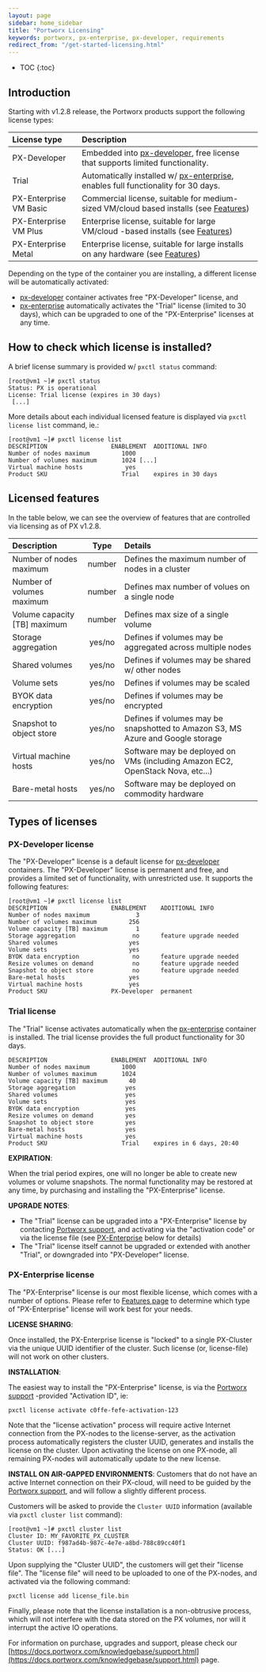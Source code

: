 ```yaml
---
layout: page
sidebar: home_sidebar
title: "Portworx Licensing"
keywords: portworx, px-enterprise, px-developer, requirements
redirect_from: "/get-started-licensing.html"
---
```


* TOC
{:toc}

## Introduction

Starting with v1.2.8 release, the Portworx products support the following license types:

|      License type      |  Description
|:-----------------------|:-------------------------------------------------------------------------------------------------------------------------------
| PX-Developer           | Embedded into [px-developer](/getting-started/px-developer.html), free license that supports limited functionality.
| Trial                  | Automatically installed w/ [px-enterprise](/getting-started/px-enterprise.html), enables full functionality for 30 days.
| PX-Enterprise VM Basic | Commercial license, suitable for medium-sized VM/cloud based installs (see [Features](https://portworx.com/products/features/))
| PX-Enterprise VM Plus  | Enterprise license, suitable for large VM/cloud -based installs (see [Features](https://portworx.com/products/features/))
| PX-Enterprise Metal    | Enterprise license, suitable for large installs on any hardware (see [Features](https://portworx.com/products/features/))


Depending on the type of the container you are installing, a different license will be automatically activated:

* [px-developer](/getting-started/px-developer.html) container activates free "PX-Developer" license, and
* [px-enterprise](/getting-started/px-enterprise.html) automatically
activates the "Trial" license (limited to 30 days), which can be upgraded to one of the "PX-Enterprise" licenses at any time.


## How to check which license is installed?

A brief license summary is provided w/ `pxctl status` command:

```
[root@vm1 ~]# pxctl status
Status: PX is operational
License: Trial license (expires in 30 days)
 [...]
```

More details about each individual licensed feature is displayed via `pxctl license list` command, ie.:

```
[root@vm1 ~]# pxctl license list
DESCRIPTION                  ENABLEMENT  ADDITIONAL INFO
Number of nodes maximum         1000
Number of volumes maximum       1024 [...]
Virtual machine hosts            yes
Product SKU                     Trial    expires in 30 days
```

## Licensed features

In the table below, we can see the overview of features that are controlled via licensing as of PX v1.2.8.

|       Description            |  Type  | Details
|:-----------------------------|:------:|:------------------------------------------------------------------------------------
| Number of nodes maximum      | number | Defines the maximum number of nodes in a cluster
| Number of volumes maximum    | number | Defines max number of volues on a single node
| Volume capacity [TB] maximum | number | Defines max size of a single volume
| Storage aggregation          | yes/no | Defines if volumes may be aggregated across multiple nodes
| Shared volumes               | yes/no | Defines if volumes may be shared w/ other nodes
| Volume sets                  | yes/no | Defines if volumes may be scaled
| BYOK data encryption         | yes/no | Defines if volumes may be encrypted
| Snapshot to object store     | yes/no | Defines if volumes may be snapshotted to Amazon S3, MS Azure and Google storage
| Virtual machine hosts        | yes/no | Software may be deployed on VMs (including Amazon EC2, OpenStack Nova, etc...)
| Bare-metal hosts             | yes/no | Software may be deployed on commodity hardware


## Types of licenses

### PX-Developer license

The "PX-Developer" license is a default license for [px-developer](/getting-started/px-developer.html) containers.
The "PX-Developer" license is permanent and free, and provides a limited set of functionality, with unrestricted use.
It supports the following features:

```
[root@vm1 ~]# pxctl license list
DESCRIPTION                  ENABLEMENT    ADDITIONAL INFO
Number of nodes maximum             3
Number of volumes maximum         256
Volume capacity [TB] maximum        1
Storage aggregation                no      feature upgrade needed
Shared volumes                    yes
Volume sets                       yes
BYOK data encryption               no      feature upgrade needed
Resize volumes on demand           no      feature upgrade needed
Snapshot to object store           no      feature upgrade needed
Bare-metal hosts                  yes
Virtual machine hosts             yes
Product SKU                  PX-Developer  permanent
```


### Trial license

The "Trial" license activates automatically when the [px-enterprise](/getting-started/px-enterprise.html) container is installed.
The trial license provides the full product functionality for 30 days.

```
DESCRIPTION                  ENABLEMENT  ADDITIONAL INFO
Number of nodes maximum         1000
Number of volumes maximum       1024
Volume capacity [TB] maximum      40
Storage aggregation              yes
Shared volumes                   yes
Volume sets                      yes
BYOK data encryption             yes
Resize volumes on demand         yes
Snapshot to object store         yes
Bare-metal hosts                 yes
Virtual machine hosts            yes
Product SKU                     Trial    expires in 6 days, 20:40
```


**EXPIRATION**:

When the trial period expires, one will no longer be able to create new volumes or volume snapshots.
The normal functionality may be restored at any time, by purchasing and installing the "PX-Enterprise" license.

**UPGRADE NOTES**:

* The "Trial" license can be upgraded into a "PX-Enterprise" license by contacting
[Portworx support](https://docs.portworx.com/knowledgebase/support.html), and activating via the "activation code" or via the
license file (see [PX-Enterprise](#px-enterprise-license) below for details)
* The "Trial" license itself cannot be upgraded or extended with another "Trial", or downgraded into "PX-Developer" license.


### PX-Enterprise license

The "PX-Enterprise" license is our most flexible license, which comes with a number of options.
Please refer to [Features page](https://portworx.com/products/features/) to
determine which type of "PX-Enterprise" license will work best for your needs.

**LICENSE SHARING**:

Once installed, the PX-Enterprise license is "locked" to a single PX-Cluster via the unique UUID identifier of the cluster.
Such license (or, license-file) will not work on other clusters.


**INSTALLATION**:

The easiest way to install the "PX-Enterprise" license, is via the
[Portworx support](https://docs.portworx.com/knowledgebase/support.html) -provided "Activation ID", ie:

```
pxctl license activate c0ffe-fefe-activation-123
```

Note that the "license activation" process will require active Internet connection from the PX-nodes to the license-server,
as the activation process automatically registers the cluster UUID, generates and installs the license on the cluster.
Upon activating the license on one PX-node, all remaining PX-nodes will automatically update to the new license.



**INSTALL ON AIR-GAPPED ENVIRONMENTS**: Customers that do not have an active Internet connection on their PX-cloud, will need to
be guided by the 
[Portworx support](https://docs.portworx.com/knowledgebase/support.html), and will follow a slightly different process.

Customers will be asked to provide the `Cluster UUID` information (available via `pxctl cluster list` command):

```
[root@vm1 ~]# pxctl cluster list
Cluster ID: MY_FAVORITE_PX_CLUSTER
Cluster UUID: f987ad4b-987c-4e7e-a8bd-788c89cc40f1
Status: OK [...]
```

Upon supplying the "Cluster UUID", the customers will get their "license file".
The "license file" will need to be uploaded to one of the PX-nodes, and activated via the following command:

```
pxctl license add license_file.bin
```

Finally, please note that the license installation is a non-obtrusive process, which will not interfere with the data stored
on the PX volumes, nor will it interrupt the active IO operations.


For information on purchase, upgrades and support, please check our
[https://docs.portworx.com/knowledgebase/support.html](https://docs.portworx.com/knowledgebase/support.html) page.